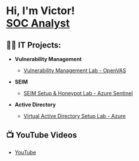 <h1>Hi, I'm Victor! <br/><a href="https://www.linkedin.com/in/victorromerobueno/">SOC Analyst</a>

<h2>👨‍💻 IT Projects:</h2>

- <b>Vulnerability Management</b>
  - [Vulnerability Management Lab -
OpenVAS](https://github.com/victorromero10/VulnerabilityManagementLabOpenVAS)

- <b>SEIM</b>
  - [SEIM Setup & Honeypot Lab -
Azure Sentinel](https://github.com/victorromero10/SEIMLabAzureSentinel)

- <b>Active Directory</b>
  - [Virtual Active Directory Setup Lab -
Azure](https://github.com/victorromero10/ActiveDirectoryAzure)

<h2>📺 YouTube Videos</h2>

- [YouTube](https://www.youtube.com/)


